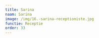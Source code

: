 ```yaml
---
title: Sarina
naam: Sarina
image: /img/16.-sarina-receptioniste.jpg
functie: Receptie
order: 33
---
```



